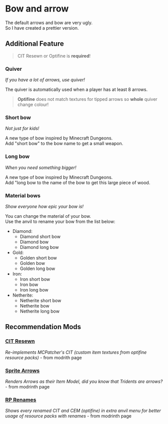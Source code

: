 # Bow and arrow

The default arrows and bow are very ugly.  
So I have created a prettier version.

## Additional Feature

> CIT Resewn or Optifine is **required**!

### Quiver

*If you have a lot of arrows, use quiver!*

The quiver is automatically used when a player has at least 8 arrows.

> **Optifine** does not match textures for tipped arrows so **whole** quiver change colour!

### Short bow

*Not just for kids!*

A new type of bow inspired by Minecraft Dungeons.  
Add "short bow" to the bow name to get a small weapon.

### Long bow

*When you need something bigger!*

A new type of bow inspired by Minecraft Dungeons.  
Add "long bow to the name of the bow to get this large piece of wood.

### Material bows

*Show everyone how epic your bow is!*

You can change the material of your bow.  
Use the anvil to rename your bow from the list below:

- Diamond:
    - Diamond short bow
    - Diamond bow
    - Diamond long bow
- Gold:
    - Golden short bow
    - Golden bow
    - Golden long bow
- Iron:
    - Iron short bow
    - Iron bow
    - Iron long bow
- Netherite:
    - Netherite short bow
    - Netherite bow
    - Netherite long bow

## Recommendation Mods

### [CIT Resewn](https://modrinth.com/mod/cit-resewn)

*Re-implements MCPatcher's CIT (custom item textures from optifine resource packs)* - from modrith page

### [Sprite Arrows](https://modrinth.com/mod/sprite-arrows)

*Renders Arrows as their Item Model, did you know that Tridents are arrows?* - from modrinth page

### [RP Renames](https://modrinth.com/mod/rp-renames)
*Shows every renamed CIT and CEM (optifine) in extra anvil menu for better usage of resource packs with renames* - from modrinth page
